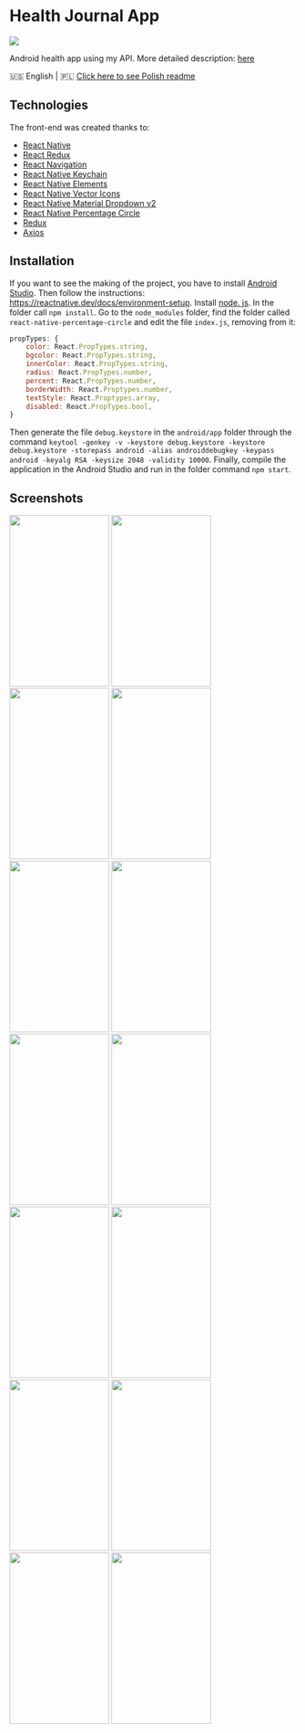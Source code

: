 # Health Journal App
<img src="https://raw.githubusercontent.com/Patryk404/Health_Journal/master/images/logo.png">

Android health app using my API.
More detailed description: <a href="https://github.com/Patryk404/Health_Journal/blob/master/README.md"> here </a>

🇺🇸 English | 🇵🇱 <a  href="https://github.com/Patryk404/Health_Journal/blob/master/Health_Journal-Frontend/README_PL.md">Click here to see Polish readme</a>
## Technologies
The front-end was created thanks to:
* <a href="https://reactnative.dev/">React Native</a>
* <a href="https://react-redux.js.org/">React Redux</a>
* <a href="https://reactnavigation.org/">React Navigation</a>
* <a href="https://github.com/oblador/react-native-keychain">React Native Keychain</a>
* <a href="https://reactnativeelements.com/">React Native Elements</a>
* <a href="https://github.com/oblador/react-native-vector-icons">React Native Vector Icons</a>
* <a href="https://www.npmjs.com/package/react-native-material-dropdown-v2">React Native Material Dropdown v2</a>
* <a href="https://www.npmjs.com/package/react-native-percentage-circle">React Native Percentage Circle</a>
* <a href="https://redux.js.org/">Redux</a>
* <a href="https://github.com/axios/axios">Axios</a>
## Installation
If you want to see the making of the project, you have to install <a  href="https://developer.android.com/studio">Android Studio</a>. 
Then follow the instructions: https://reactnative.dev/docs/environment-setup. 
Install <a  href="https://nodejs. org/en/">node. js</a>.
 In the folder call `npm install`.
 Go to the `node_modules` folder, find the folder called `react-native-percentage-circle` and edit the file `index.js`, removing from it:
```JavaScript
propTypes: {
	color: React.PropTypes.string,
	bgcolor: React.PropTypes.string,
	innerColor: React.PropTypes.string,
	radius: React.PropTypes.number,
	percent: React.PropTypes.number,
	borderWidth: React.Proptypes.number,
	textStyle: React.Proptypes.array,
	disabled: React.PropTypes.bool,
}
```
Then generate the file `debug.keystore` in the `android/app` folder through the command `keytool -genkey -v -keystore debug.keystore -keystore debug.keystore -storepass android -alias androiddebugkey -keypass android -keyalg RSA -keysize 2048 -validity 10000`.
Finally, compile the application in the Android Studio and run in the folder command `npm start`.

## Screenshots
<img height="300" width="175" src="https://raw.githubusercontent.com/Patryk404/Health_Journal/master/images/login.png">
<img height="300" width="175"  src="https://raw.githubusercontent.com/Patryk404/Health_Journal/master/images/register.png">
<img height="300" width="175" src="https://raw.githubusercontent.com/Patryk404/Health_Journal/master/images/calories.png">
<img height="300" width="175" src="https://raw.githubusercontent.com/Patryk404/Health_Journal/master/images/products.png">
<img height="300" width="175" src="https://raw.githubusercontent.com/Patryk404/Health_Journal/master/images/addproduct.png">
<img height="300" width="175" src="https://raw.githubusercontent.com/Patryk404/Health_Journal/master/images/calorieshistory.png">
<img height="300" width="175" src="https://raw.githubusercontent.com/Patryk404/Health_Journal/master/images/water.png">
<img height="300" width="175" src="https://raw.githubusercontent.com/Patryk404/Health_Journal/master/images/waterhistory.png">
<img height="300" width="175" src="https://raw.githubusercontent.com/Patryk404/Health_Journal/master/images/sleep.png">
<img height="300" width="175" src="https://raw.githubusercontent.com/Patryk404/Health_Journal/master/images/sleephistory.png">
<img height="300" width="175"  src="https://raw.githubusercontent.com/Patryk404/Health_Journal/master/images/covid.png">
<img height="300" width="175"  src="https://raw.githubusercontent.com/Patryk404/Health_Journal/master/images/profile.png">
<img height="300" width="175"  src="https://raw.githubusercontent.com/Patryk404/Health_Journal/master/images/bmiinfo.png">
<img height="300" width="175"  src="https://raw.githubusercontent.com/Patryk404/Health_Journal/master/images/bmicalculator.png">
